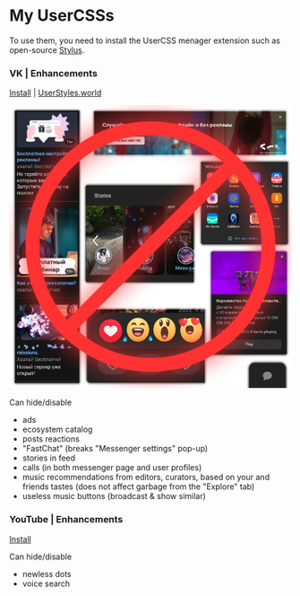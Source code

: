 # My UserCSSs
To use them, you need to install the UserCSS menager extension such as open-source [Stylus](https://github.com/openstyles/stylus).


### VK | Enhancements

[Install](https://github.com/a0eoc/UserCSS/raw/main/VK.com/Enhancements.user.css) | [UserStyles.world](https://userstyles.world/style/4733/enhancements-for-vk)

[![Preview](VK.com/Enhancements_Preview_Thumbnail.png)](https://github.com/a0eoc/UserCSS/raw/main/VK.com/Enhancements_Preview.png)

Can hide/disable
- ads
- ecosystem catalog
- posts reactions
- "FastChat" (breaks "Messenger settings" pop-up)
- stories in feed
- calls (in both messenger page and user profiles)
- music recommendations from editors, curators, based on your and friends tastes (does not affect garbage from the "Explore" tab)
- useless music buttons (broadcast & show similar)


### YouTube | Enhancements

[Install](https://github.com/a0eoc/UserCSS/raw/main/YouTube.com/Enhancements.user.css)

Can hide/disable
- newless dots
- voice search